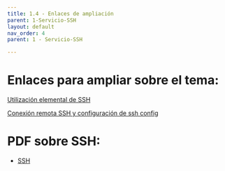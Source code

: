 ```yaml
---
title: 1.4 - Enlaces de ampliación
parent: 1-Servicio-SSH
layout: default
nav_order: 4
parent: 1 - Servicio-SSH

---
```

# Enlaces para ampliar sobre el tema:

[Utilización elemental de SSH](https://plataforma.josedomingo.org/pledin/cursos/servicios2011/files/ssh.pdf)

[Conexión remota SSH y configuración de ssh config](https://www.lunium.com/blog/conexion-remota-ssh-y-configuracion-de-sshconfig-/)

# PDF sobre SSH:

* [SSH](pdf/Servicio%20SSH%20-%20Presentacion%20de%20clase.pdf)
